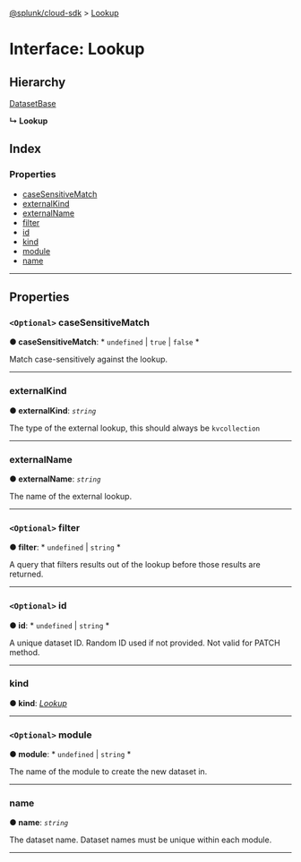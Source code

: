 [@splunk/cloud-sdk](../README.md) > [Lookup](../interfaces/lookup.md)

# Interface: Lookup

## Hierarchy

 [DatasetBase](datasetbase.md)

**↳ Lookup**

## Index

### Properties

* [caseSensitiveMatch](lookup.md#casesensitivematch)
* [externalKind](lookup.md#externalkind)
* [externalName](lookup.md#externalname)
* [filter](lookup.md#filter)
* [id](lookup.md#id)
* [kind](lookup.md#kind)
* [module](lookup.md#module)
* [name](lookup.md#name)

---

## Properties

<a id="casesensitivematch"></a>

### `<Optional>` caseSensitiveMatch

**● caseSensitiveMatch**: * `undefined` &#124; `true` &#124; `false`
*

Match case-sensitively against the lookup.

___
<a id="externalkind"></a>

###  externalKind

**● externalKind**: *`string`*

The type of the external lookup, this should always be `kvcollection`

___
<a id="externalname"></a>

###  externalName

**● externalName**: *`string`*

The name of the external lookup.

___
<a id="filter"></a>

### `<Optional>` filter

**● filter**: * `undefined` &#124; `string`
*

A query that filters results out of the lookup before those results are returned.

___
<a id="id"></a>

### `<Optional>` id

**● id**: * `undefined` &#124; `string`
*

A unique dataset ID. Random ID used if not provided. Not valid for PATCH method.

___
<a id="kind"></a>

###  kind

**● kind**: *[Lookup](../enums/datasettypes.md#lookup)*

___
<a id="module"></a>

### `<Optional>` module

**● module**: * `undefined` &#124; `string`
*

The name of the module to create the new dataset in.

___
<a id="name"></a>

###  name

**● name**: *`string`*

The dataset name. Dataset names must be unique within each module.

___

